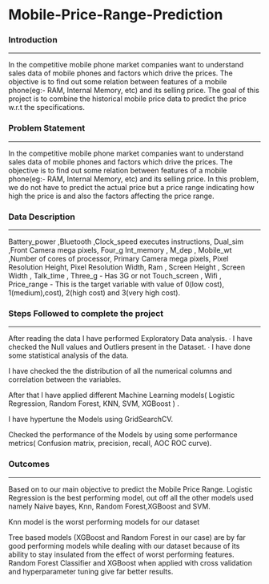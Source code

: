 # Mobile-Price-Range-Prediction

### Introduction
--------------------------------------------
In the competitive mobile phone market companies want to understand sales data of mobile phones and factors which drive the prices. The objective is to find out some relation between features of a mobile phone(eg:- RAM, Internal Memory, etc) and its selling price. The goal of this project is to combine the historical mobile price data to predict the price w.r.t the specifications.

### Problem Statement
---------------------------------------------
In the competitive mobile phone market companies want to understand sales data of mobile phones and factors which drive the prices. The objective is to find out some relation between features of a mobile phone(eg:- RAM, Internal Memory, etc) and its selling price. In this problem, we do not have to predict the actual price but a price range indicating how high the price is and also the factors affecting the price range.

### Data Description
----------------------------------------------
Battery_power ,Bluetooth ,Clock_speed executes instructions, Dual_sim ,Front Camera mega pixels, Four_g
Int_memory , M_dep , Mobile_wt ,Number of cores of processor, Primary Camera mega pixels, Pixel Resolution Height, Pixel Resolution Width, Ram , Screen Height , Screen Width , Talk_time , Three_g - Has 3G or not Touch_screen , Wifi , Price_range - This is the target variable with value of 0(low cost), 1(medium),cost), 2(high cost) and 3(very high cost).

### Steps Followed to complete the project
-----------------------------------------------
After reading the data I have performed Exploratory Data analysis. ∙ I have checked the Null values and Outliers present in the Dataset. ∙ I have done some statistical analysis of the data.

I have checked the the distribution of all the numerical columns and correlation between the variables.

After that I have applied different Machine Learning models( Logistic Regression, Random Forest, KNN, SVM, XGBoost ) .

I have hypertune the Models using GridSearchCV.

Checked the performance of the Models by using some performance metrics( Confusion matrix, precision, recall, AOC ROC curve).

### Outcomes
------------------------------------------------

Based on to our main objective to predict the Mobile Price Range. Logistic Regression is the best performing model, out off all the other models used namely Naive bayes, Knn, Random Forest,XGBoost and SVM.

Knn model is the worst performing models for our dataset

Tree based models (XGBoost and Random Forest in our case) are by far good performing models while dealing with our dataset because of its ability to stay insulated from the effect of worst performing features. Random Forest Classifier and XGBoost when applied with cross validation and hyperparameter tuning give far better results.
